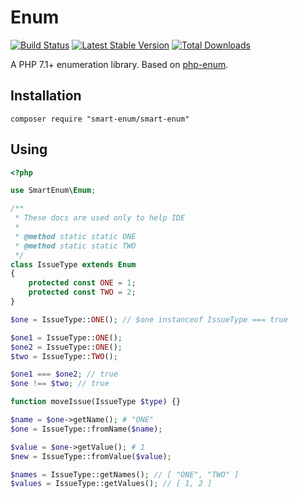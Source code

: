 # Enum

[![Build Status](https://travis-ci.org/yar3333/smart-enum.svg?branch=master)](https://travis-ci.org/yar3333/smart-enum)
[![Latest Stable Version](https://poser.pugx.org/yar3333/smart-enum/version.png)](https://packagist.org/packages/yar3333/smart-enum)
[![Total Downloads](https://poser.pugx.org/yar3333/smart-enum/downloads.png)](https://packagist.org/packages/yar3333/smart-enum)

A PHP 7.1+ enumeration library. Based on [php-enum](https://github.com/paillechat/php-enum).

## Installation
```
composer require "smart-enum/smart-enum"
```

## Using

```php
<?php

use SmartEnum\Enum;

/**
 * These docs are used only to help IDE
 * 
 * @method static static ONE
 * @method static static TWO
 */
class IssueType extends Enum 
{
    protected const ONE = 1;
    protected const TWO = 2;
} 

$one = IssueType::ONE(); // $one instanceof IssueType === true

$one1 = IssueType::ONE();
$one2 = IssueType::ONE();
$two = IssueType::TWO();

$one1 === $one2; // true
$one !== $two; // true

function moveIssue(IssueType $type) {}

$name = $one->getName(); # "ONE"
$one = IssueType::fromName($name);

$value = $one->getValue(); # 1
$new = IssueType::fromValue($value);

$names = IssueType::getNames(); // [ "ONE", "TWO" ]
$values = IssueType::getValues(); // [ 1, 2 ]
```

